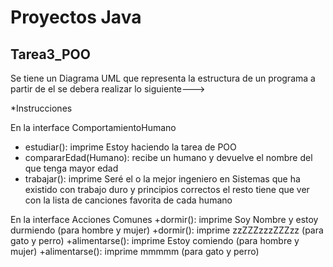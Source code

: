 # Proyectos Java

## Tarea3_POO
Se tiene un Diagrama UML que representa la estructura de un programa a partir de el se debera realizar lo siguiente--->

*Instrucciones

En la interface ComportamientoHumano
+ estudiar(): imprime Estoy haciendo la tarea de POO
+ compararEdad(Humano): recibe un humano y devuelve el nombre del que tenga mayor edad 
+ trabajar(): imprime Seré el o la mejor ingeniero en Sistemas que ha existido con trabajo duro y principios correctos 
el resto tiene que ver con la lista de canciones favorita de cada humano

En la interface Acciones Comunes
+dormir(): imprime Soy Nombre y estoy durmiendo (para hombre y mujer)
+dormir(): imprime zzZZZzzzZZZzz (para gato y perro)
+alimentarse(): imprime Estoy comiendo (para hombre y mujer)
+alimentarse(): imprime mmmmm (para gato y perro)
